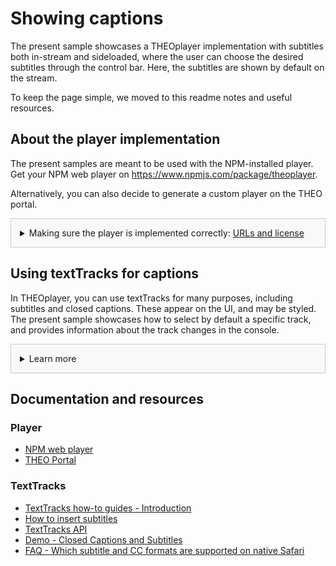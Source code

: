 # Showing captions
The present sample showcases a THEOplayer implementation with subtitles both in-stream and sideloaded, where the user can choose the desired subtitles through the control bar.
Here, the subtitles are shown by default on the stream. 

To keep the page simple, we moved to this readme notes and useful resources.

## About the player implementation
The present samples are meant to be used with the NPM-installed player. Get your NPM web player on https://www.npmjs.com/package/theoplayer.

Alternatively, you can also decide to generate a custom player on the THEO portal.

<details style="border:1px solid #ccc;padding:1em; background-color:#f9f9f9">
  <summary>Making sure the player is implemented correctly: <u>URLs and license</u></summary>

### Check the URLs
Once you have installed your player, check whether the following URLs need changing to point to the folder containing the player SDK:
* UI CSS library: `href="../../node_modules/theoplayer/ui.css"`
* THEOplayer library: `src="../../node_modules/theoplayer/THEOplayer.js"`
* libraryLocation: `libraryLocation: "../../node_modules/theoplayer/"`

### License
The license included in the implementation only allows for playback on _localhost_.
To play on any other domains, as well as to make sure your license doesn't expire, get your license on  https://portal.theoplayer.com.
</details>


## Using textTracks for captions
In THEOplayer, you can use textTracks for many purposes, including subtitles and closed captions. These appear on the UI, and may be styled.
The present sample showcases how to select by default a specific track, and provides information about the track changes in the console. 

<details style="border:1px solid #ccc;padding:1em; background-color:#f9f9f9">
  <summary>Learn more</summary>

### About textTracks
In THEOplayer, the textTracks can be used for a variety of purposes: showing captions, passing metadata, activating timeline thumbnails and marking chapters.

Check the other samples for other textTracks functionalities, and the links below for related resources.

### Additional notes about subtitles
* <u>Formats</u> - THEOplayer supports many different subtitle formats (platform limitations may apply). 
* <u>Functionalities</u> - It is possible to manipulate the subtitle tracks in several ways and for different purposes.

To know more about both topics, check out the linked documentation.
</details>

## Documentation and resources
### Player
* [NPM web player](https://www.npmjs.com/package/theoplayer)
* [THEO Portal](https://portal.theoplayer.com)

### TextTracks
* [TextTracks how-to guides - Introduction](https://docs.theoplayer.com/how-to-guides/10-texttrack/00-introduction.md)
* [How to insert subtitles](https://docs.theoplayer.com/how-to-guides/10-texttrack/04-how-to-insert-subtitles.md)
* [TextTracks API](https://docs.theoplayer.com/api-reference/web/theoplayer.texttrack.md)
* [Demo - Closed Captions and Subtitles](https://www.theoplayer.com/theoplayer-demo-cea-closed-captions-subtitles)
* [FAQ - Which subtitle and CC formats are supported on native Safari](https://docs.theoplayer.com/faq/67-which-subtitle-and-cc-formats-are-supported-on-native-safari.md)
